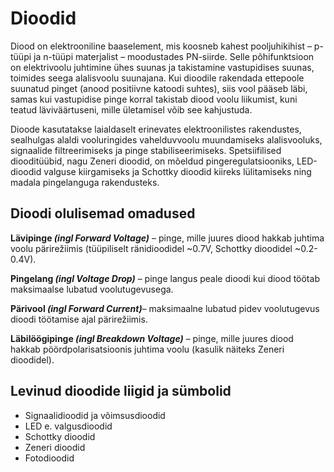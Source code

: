# Dioodid
Diood on elektrooniline baaselement, mis koosneb kahest pooljuhikihist – p-tüüpi ja n-tüüpi materjalist – moodustades PN-siirde. Selle põhifunktsioon on elektrivoolu juhtimine ühes suunas ja takistamine vastupidises suunas, toimides seega alalisvoolu suunajana. Kui dioodile rakendada ettepoole suunatud pinget (anood positiivne katoodi suhtes), siis vool pääseb läbi, samas kui vastupidise pinge korral takistab diood voolu liikumist, kuni teatud läviväärtuseni, mille ületamisel võib see kahjustuda.

Dioode kasutatakse laialdaselt erinevates elektroonilistes rakendustes, sealhulgas alaldi vooluringides vahelduvvoolu muundamiseks alalisvooluks, signaalide filtreerimiseks ja pinge stabiliseerimiseks. Spetsiifilised diooditüübid, nagu Zeneri dioodid, on mõeldud pingeregulatsiooniks, LED-dioodid valguse kiirgamiseks ja Schottky dioodid kiireks lülitamiseks ning madala pingelanguga rakendusteks. 

## Dioodi olulisemad omadused

**Lävipinge *(ingl Forward Voltage)*** –  pinge, mille juures diood hakkab juhtima voolu pärirežiimis (tüüpiliselt ränidioodidel ~0.7V, Schottky dioodidel ~0.2-0.4V).

**Pingelang *(ingl Voltage Drop)*** – pinge langus peale dioodi kui diood töötab maksimaalse lubatud voolutugevusega.

**Pärivool *(ingl Forward Current)***– maksimaalne lubatud pidev voolutugevus dioodi töötamise ajal pärirežiimis.

**Läbilöögipinge *(ingl Breakdown Voltage)*** – pinge, mille juures diood hakkab pöördpolarisatsioonis juhtima voolu (kasulik näiteks Zeneri dioodidel).

## Levinud dioodide liigid ja sümbolid

* Signaalidioodid ja võimsusdioodid
* LED e. valgusdioodid
* Schottky dioodid
* Zeneri dioodid
* Fotodioodid